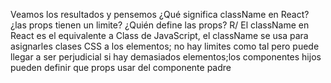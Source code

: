 Veamos los resultados y pensemos ¿Qué significa className en React? ¿las props tienen un limite? ¿Quién define las
props?
R/ El className en React es el equivalente a Class de JavaScript, el className se usa para asignarles clases CSS a los elementos; no hay limites como tal pero puede llegar a ser perjudicial si hay demasiados elementos;los componentes hijos pueden
definir que props usar del componente padre